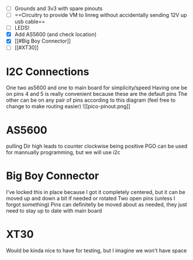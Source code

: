 - [ ] Grounds and 3v3 with spare pinouts
- [ ] ==Circuitry to provide VM to linreg without accidentally sending 12V up usb cable==
- [ ] LEDS!
- [x] Add AS5600 (and check location)
- [x] [[#Big Boy Connector]]
- [ ] [[#XT30]]

# I2C Connections
One two as5600 and one to main board for simplicity/speed
Having one be on pins 4 and 5 is really convenient because these are the default pins
The other can be on any pair of pins according to this diagram (feel free to change to make routing easier)
![[pico-pinout.png]]
# AS5600
pulling Dir high leads to counter clockwise being positive
PGO can be used for mannually programming, but we will use i2c
# Big Boy Connector
I've locked this in place because I got it completely centered, but it can be moved up and down a bit if needed or rotated
Two open pins (unless I forgot something)
Pins can definitelly be moved about as needed, they just need to stay up to date with main board
# XT30
Would be kinda nice to have for testing, but I imagine we won't have space